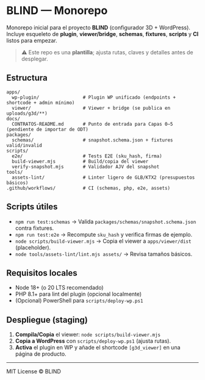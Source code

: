 # BLIND — Monorepo

Monorepo inicial para el proyecto **BLIND** (configurador 3D + WordPress).  
Incluye esqueleto de **plugin**, **viewer/bridge**, **schemas**, **fixtures**, **scripts** y **CI** listos para empezar.

> ⚠️ Este repo es una **plantilla**; ajusta rutas, claves y detalles antes de desplegar.

## Estructura

```
apps/
  wp-plugin/                # Plugin WP unificado (endpoints + shortcode + admin mínimo)
  viewer/                   # Viewer + bridge (se publica en uploads/g3d/**)
docs/
  CONTRATOS-README.md       # Punto de entrada para Capas 0–5 (pendiente de importar de ODT)
packages/
  schemas/                  # snapshot.schema.json + fixtures valid/invalid
scripts/
  e2e/                      # Tests E2E (sku_hash, firma)
  build-viewer.mjs          # Build/copia del viewer
  verify-snapshot.mjs       # Validador AJV del snapshot
tools/
  assets-lint/              # Linter ligero de GLB/KTX2 (presupuestos básicos)
.github/workflows/          # CI (schemas, php, e2e, assets)
```

## Scripts útiles

- `npm run test:schemas` → Valida `packages/schemas/snapshot.schema.json` contra fixtures.
- `npm run test:e2e` → Recompute `sku_hash` y verifica firmas de ejemplo.
- `node scripts/build-viewer.mjs` → Copia el viewer a `apps/viewer/dist` (placeholder).
- `node tools/assets-lint/lint.mjs assets/` → Revisa tamaños básicos.

## Requisitos locales

- Node 18+ (o 20 LTS recomendado)
- PHP 8.1+ para lint del plugin (opcional localmente)
- (Opcional) PowerShell para `scripts/deploy-wp.ps1`

## Despliegue (staging)

1) **Compila/Copia** el viewer: `node scripts/build-viewer.mjs`  
2) **Copia a WordPress** con `scripts/deploy-wp.ps1` (ajusta rutas).  
3) **Activa** el plugin en WP y añade el shortcode `[g3d_viewer]` en una página de producto.

---

MIT License © BLIND
